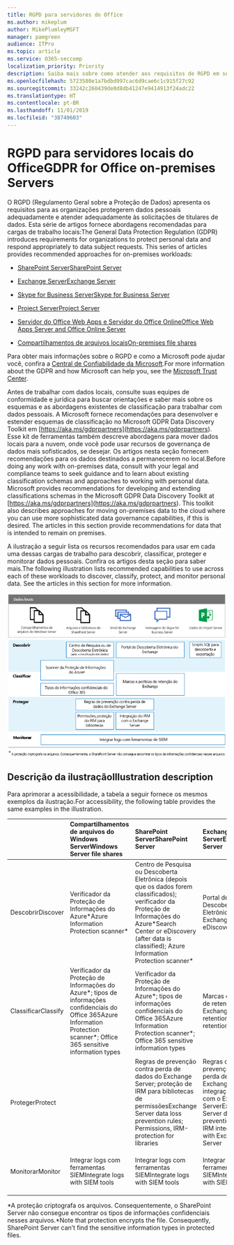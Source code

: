```yaml
---
title: RGPD para servidores do Office
ms.author: mikeplum
author: MikePlumleyMSFT
manager: pamgreen
audience: ITPro
ms.topic: article
ms.service: O365-seccomp
localization_priority: Priority
description: Saiba mais sobre como atender aos requisitos de RGPD em servidores locais do Office.
ms.openlocfilehash: 5723580e1a7bdbd997cac6d9cae6c1c915f27c92
ms.sourcegitcommit: 33242c260439de0d8db41247e9414913f24adc22
ms.translationtype: HT
ms.contentlocale: pt-BR
ms.lasthandoff: 11/01/2019
ms.locfileid: "38749603"
---
```

# <a name="gdpr-for-office-on-premises-servers"></a><span data-ttu-id="8e600-103">RGPD para servidores locais do Office</span><span class="sxs-lookup"><span data-stu-id="8e600-103">GDPR for Office on-premises Servers</span></span>

<span data-ttu-id="8e600-p101">O RGPD (Regulamento Geral sobre a Proteção de Dados) apresenta os requisitos para as organizações protegerem dados pessoais adequadamente e atender adequadamente às solicitações de titulares de dados. Esta série de artigos fornece abordagens recomendadas para cargas de trabalho locais:</span><span class="sxs-lookup"><span data-stu-id="8e600-p101">The General Data Protection Regulation (GDPR) introduces requirements for organizations to protect personal data and respond appropriately to data subject requests. This series of articles provides recommended approaches for on-premises workloads:</span></span>

-   [<span data-ttu-id="8e600-106">SharePoint Server</span><span class="sxs-lookup"><span data-stu-id="8e600-106">SharePoint Server</span></span>](gdpr-for-sharepoint-server.md)

-   [<span data-ttu-id="8e600-107">Exchange Server</span><span class="sxs-lookup"><span data-stu-id="8e600-107">Exchange Server</span></span>](gdpr-for-exchange-server.md)

-   [<span data-ttu-id="8e600-108">Skype for Business Server</span><span class="sxs-lookup"><span data-stu-id="8e600-108">Skype for Business Server</span></span>](gdpr-for-skype-for-business-server.md)

-   [<span data-ttu-id="8e600-109">Project Server</span><span class="sxs-lookup"><span data-stu-id="8e600-109">Project Server</span></span>](gdpr-for-project-server.md)

-   [<span data-ttu-id="8e600-110">Servidor do Office Web Apps e Servidor do Office Online</span><span class="sxs-lookup"><span data-stu-id="8e600-110">Office Web Apps Server and Office Online Server</span></span>](gdpr-for-office-online-server.md)

-   [<span data-ttu-id="8e600-111">Compartilhamentos de arquivos locais</span><span class="sxs-lookup"><span data-stu-id="8e600-111">On-premises file shares</span></span>](gdpr-for-on-premises-file-shares.md)

<span data-ttu-id="8e600-112">Para obter mais informações sobre o RGPD e como a Microsoft pode ajudar você, confira a [Central de Confiabilidade da Microsoft](https://www.microsoft.com/TrustCenter/Privacy/gdpr/default.aspx).</span><span class="sxs-lookup"><span data-stu-id="8e600-112">For more information about the GDPR and how Microsoft can help you, see the [Microsoft Trust Center](https://www.microsoft.com/TrustCenter/Privacy/gdpr/default.aspx).</span></span>

<span data-ttu-id="8e600-p102">Antes de trabalhar com dados locais, consulte suas equipes de conformidade e jurídica para buscar orientações e saber mais sobre os esquemas e as abordagens existentes de classificação para trabalhar com dados pessoais. A Microsoft fornece recomendações para desenvolver e estender esquemas de classificação no Microsoft GDPR Data Discovery Toolkit em [https://aka.ms/gdprpartners](<https://aka.ms/gdprpartners>). Esse kit de ferramentas também descreve abordagens para mover dados locais para a nuvem, onde você pode usar recursos de governança de dados mais sofisticados, se desejar. Os artigos nesta seção fornecem recomendações para os dados destinados a permanecerem no local.</span><span class="sxs-lookup"><span data-stu-id="8e600-p102">Before doing any work with on-premises data, consult with your legal and compliance teams to seek guidance and to learn about existing classification schemas and approaches to working with personal data. Microsoft provides recommendations for developing and extending classifications schemas in the Microsoft GDPR Data Discovery Toolkit at [https://aka.ms/gdprpartners](<https://aka.ms/gdprpartners>). This toolkit also describes approaches for moving on-premises data to the cloud where you can use more sophisticated data governance capabilities, if this is desired. The articles in this section provide recommendations for data that is intended to remain on premises.</span></span>

<span data-ttu-id="8e600-p103">A ilustração a seguir lista os recursos recomendados para usar em cada uma dessas cargas de trabalho para descobrir, classificar, proteger e monitorar dados pessoais. Confira os artigos desta seção para saber mais.</span><span class="sxs-lookup"><span data-stu-id="8e600-p103">The following illustration lists recommended capabilities to use across each of these workloads to discover, classify, protect, and monitor personal data. See the articles in this section for more information.</span></span>

![](media/gdpr-for-office-servers-image1.png)

## <a name="illustration-description"></a><span data-ttu-id="8e600-119">Descrição da ilustração</span><span class="sxs-lookup"><span data-stu-id="8e600-119">Illustration description</span></span>

<span data-ttu-id="8e600-120">Para aprimorar a acessibilidade, a tabela a seguir fornece os mesmos exemplos da ilustração.</span><span class="sxs-lookup"><span data-stu-id="8e600-120">For accessibility, the following table provides the same examples in the illustration.</span></span>

|             |<span data-ttu-id="8e600-121">Compartilhamentos de arquivos do Windows Server</span><span class="sxs-lookup"><span data-stu-id="8e600-121">Windows Server file shares</span></span>|<span data-ttu-id="8e600-122">SharePoint Server</span><span class="sxs-lookup"><span data-stu-id="8e600-122">SharePoint Server</span></span>|<span data-ttu-id="8e600-123">Exchange Server</span><span class="sxs-lookup"><span data-stu-id="8e600-123">Exchange Server</span></span>|<span data-ttu-id="8e600-124">Skype for Business</span><span class="sxs-lookup"><span data-stu-id="8e600-124">Skype for Business</span></span>|<span data-ttu-id="8e600-125">Project Server</span><span class="sxs-lookup"><span data-stu-id="8e600-125">Project Server</span></span>|
|:------------|:-------------------------|:----------------|:--------------|:-----------------|:-------------|
|<span data-ttu-id="8e600-126">Descobrir</span><span class="sxs-lookup"><span data-stu-id="8e600-126">Discover</span></span>|<span data-ttu-id="8e600-127">Verificador da Proteção de Informações do Azure\*</span><span class="sxs-lookup"><span data-stu-id="8e600-127">Azure Information Protection scanner\*</span></span>|<span data-ttu-id="8e600-128">Centro de Pesquisa ou Descoberta Eletrônica (depois que os dados forem classificados); verificador da Proteção de Informações do Azure\*</span><span class="sxs-lookup"><span data-stu-id="8e600-128">Search Center or eDiscovery (after data is classified); Azure Information Protection scanner\*</span></span>|<span data-ttu-id="8e600-129">Portal de Descoberta Eletrônica do Exchange</span><span class="sxs-lookup"><span data-stu-id="8e600-129">Exchange eDiscovery Portal</span></span>|<span data-ttu-id="8e600-130">Portal de Descoberta Eletrônica do Exchange</span><span class="sxs-lookup"><span data-stu-id="8e600-130">Exchange eDiscovery portal</span></span>|<span data-ttu-id="8e600-131">Scripts SQL para descobrir e exportar</span><span class="sxs-lookup"><span data-stu-id="8e600-131">SQL scripts for discovery and exporting</span></span>|
|<span data-ttu-id="8e600-132">Classificar</span><span class="sxs-lookup"><span data-stu-id="8e600-132">Classify</span></span>|<span data-ttu-id="8e600-133">Verificador da Proteção de Informações do Azure\*; tipos de informações confidenciais do Office 365</span><span class="sxs-lookup"><span data-stu-id="8e600-133">Azure Information Protection scanner\*; Office 365 sensitive information types</span></span>|<span data-ttu-id="8e600-134">Verificador da Proteção de Informações do Azure\*; tipos de informações confidenciais do Office 365</span><span class="sxs-lookup"><span data-stu-id="8e600-134">Azure Information Protection scanner\*; Office 365 sensitive information types</span></span>|<span data-ttu-id="8e600-135">Marcas e políticas de retenção do Exchange</span><span class="sxs-lookup"><span data-stu-id="8e600-135">Exchange retention tags and retention policies</span></span>|<span data-ttu-id="8e600-136">Marcas e políticas de retenção do Exchange</span><span class="sxs-lookup"><span data-stu-id="8e600-136">Exchange retention tags and retention policies</span></span>||
|<span data-ttu-id="8e600-137">Proteger</span><span class="sxs-lookup"><span data-stu-id="8e600-137">Protect</span></span>||<span data-ttu-id="8e600-138">Regras de prevenção contra perda de dados do Exchange Server; proteção de IRM para bibliotecas de permissões</span><span class="sxs-lookup"><span data-stu-id="8e600-138">Exchange Server data loss prevention rules; Permissions, IRM-protection for libraries</span></span>|<span data-ttu-id="8e600-139">Regras de prevenção contra perda de dados do Exchange Server; integração de IRM com o Exchange Server</span><span class="sxs-lookup"><span data-stu-id="8e600-139">Exchange Server data loss prevention rules; IRM integration with Exchange Server</span></span>|||
|<span data-ttu-id="8e600-140">Monitorar</span><span class="sxs-lookup"><span data-stu-id="8e600-140">Monitor</span></span>|<span data-ttu-id="8e600-141">Integrar logs com ferramentas SIEM</span><span class="sxs-lookup"><span data-stu-id="8e600-141">Integrate logs with SIEM tools</span></span>|<span data-ttu-id="8e600-142">Integrar logs com ferramentas SIEM</span><span class="sxs-lookup"><span data-stu-id="8e600-142">Integrate logs with SIEM tools</span></span>|<span data-ttu-id="8e600-143">Integrar logs com ferramentas SIEM</span><span class="sxs-lookup"><span data-stu-id="8e600-143">Integrate logs with SIEM tools</span></span>|<span data-ttu-id="8e600-144">Integrar logs com ferramentas SIEM</span><span class="sxs-lookup"><span data-stu-id="8e600-144">Integrate logs with SIEM tools</span></span>|<span data-ttu-id="8e600-145">Integrar logs com ferramentas SIEM</span><span class="sxs-lookup"><span data-stu-id="8e600-145">Integrate logs with SIEM tools</span></span>|

<span data-ttu-id="8e600-p104">\*A proteção criptografa os arquivos. Consequentemente, o SharePoint Server não consegue encontrar os tipos de informações confidenciais nesses arquivos.</span><span class="sxs-lookup"><span data-stu-id="8e600-p104">\*Note that protection encrypts the file. Consequently, SharePoint Server can’t find the sensitive information types in protected files.</span></span>
